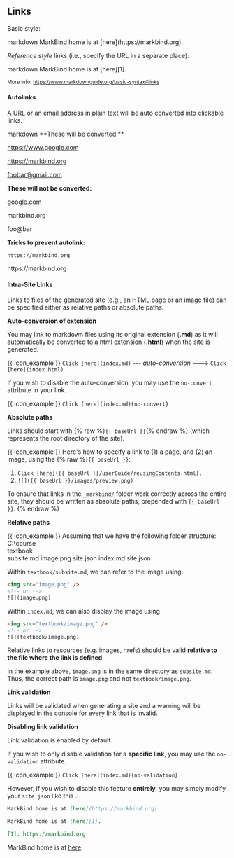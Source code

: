 ## Links

Basic style:

<div id="main-example">
<include src="codeAndOutput.md" boilerplate >
<variable name="highlightStyle">markdown</variable>
<variable name="code">
MarkBind home is at [here](https://markbind.org).
</variable>
</include>
</div>

_Reference style_ links (i.e., specify the URL in a separate place):

<include src="codeAndOutput.md" boilerplate >
<variable name="highlightStyle">markdown</variable>
<variable name="code">
MarkBind home is at [here][1].

[1]: https://markbind.org
</variable>
</include>

<small>More info: https://www.markdownguide.org/basic-syntax#links</small>

#### Autolinks
A <tooltip content="with `http(s)://` head">URL</tooltip> or an email address in plain text will be auto converted into clickable links.

<include src="codeAndOutput.md" boilerplate >
<variable name="highlightStyle">markdown</variable>
<variable name="code">
**These will be converted:**

https://www.google.com

https://markbind.org

foobar@gmail.com

**These will not be converted:**

google.com

markbind.org

foo@bar

**Tricks to prevent autolink:**

`https://markbind.org`

https://<span></span>markbind.org

</variable>
</include>

#### Intra-Site Links

<div id="intraSiteLinks">

Links to files of the generated site (e.g., an HTML page or an image file) can be specified either as relative paths or absolute paths.

****Auto-conversion of extension****

<div class="indented">

You may link to markdown files using its original extension (**.md**) as it will automatically be converted to a html extension (**.html**) when the site is generated. 

{{ icon_example }}
`Click [here](index.md)` --- *auto-conversion* ---> `Click [here](index.html)`

<box type="warning">

If you wish to disable the auto-conversion, you may use the `no-convert` attribute in your link. 

{{ icon_example }}
`Click [here](index.md){no-convert}`

</box>

</div>


****Absolute paths****
<div class="indented">

Links should start with {% raw %}`{{ baseUrl }}`{% endraw %} (which represents the root directory of the site).

{{ icon_example }} Here's how to specify a link to (1) a page, and (2) an image, using the {% raw %}`{{ baseUrl }}`:

1. `Click [here]({{ baseUrl }}/userGuide/reusingContents.html).`
2. `![]({{ baseUrl }}/images/preview.png)`

<box type="important">

To ensure that links in the <code>_markbind/</code> folder work correctly across the entire site, they should be written as absolute paths, prepended with `{{ baseUrl }}`. 
</box>
{% endraw %}
</div>

****Relative paths****

<div class="indented">

{{ icon_example }} Assuming that we have the following folder structure:
<tree>
C:\course\
  textbook\
    subsite.md
    image.png
    site.json
  index.md
  site.json
</tree>

Within `textbook/subsite.md`, we can refer to the image using:
```html
<img src="image.png" />
<!-- or -->
![](image.png)
```
Within `index.md`, we can also display the image using
```html
<img src="textbook/image.png" />
<!-- or -->
![](textbook/image.png)
```

<box type="warning">

  Relative links to resources (e.g. images, hrefs) should be valid **relative to the file where the link is defined**.

  In the example above, `image.png` is in the same directory as `subsite.md`. Thus, the correct path is `image.png` and not `textbook/image.png`.
</box>

</div>

****Link validation****

<div class="indented">

Links will be validated when generating a site and a warning will be displayed in the console for every link that is invalid. 


<box type="warning">

**Disabling link validation**

Link validation is enabled by default. 

If you wish to only disable validation for a **specific link**, you may use the `no-validation` attribute.

{{ icon_example }}
`Click [here](index.md){no-validation}`

However, if you wish to disable this feature **entirely**, you may simply modify your `site.json` like <trigger for="pop:global-intralink-disable" placement="bottom" trigger="click"> this </trigger>. 

<modal header="Disabling global intra-site link validation in `site.json`" id="pop:global-intralink-disable" backdrop> 
  <include src="{{ baseUrl }}/userGuide/siteJsonFile.md#disable-global-intrasite-link-validation"/>
</modal>	

</box>

</div>
</div>

<div id="short" class="d-none">

```markdown
MarkBind home is at [here](https://markbind.org).

MarkBind home is at [here][1].

[1]: https://markbind.org
```
</div>

<div id="examples" class="d-none">

MarkBind home is at [here](https://markbind.org).
</div>
